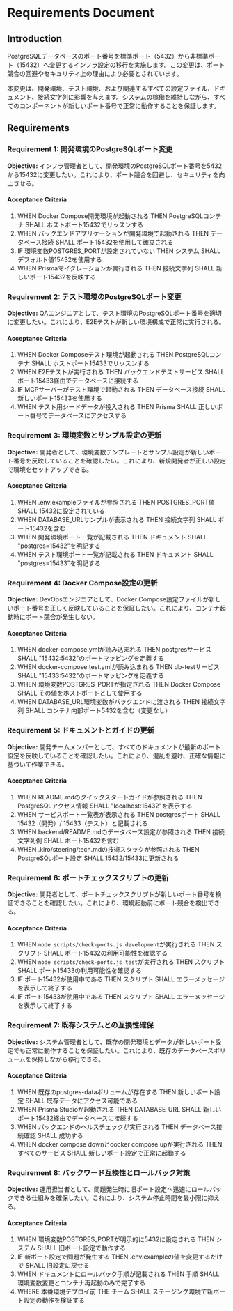 # Requirements Document

## Introduction

PostgreSQLデータベースのポート番号を標準ポート（5432）から非標準ポート（15432）へ変更するインフラ設定の移行を実施します。この変更は、ポート競合の回避やセキュリティ上の理由により必要とされています。

本変更は、開発環境、テスト環境、および関連するすべての設定ファイル、ドキュメント、接続文字列に影響を与えます。システムの稼働を維持しながら、すべてのコンポーネントが新しいポート番号で正常に動作することを保証します。

## Requirements

### Requirement 1: 開発環境のPostgreSQLポート変更
**Objective:** インフラ管理者として、開発環境のPostgreSQLポート番号を5432から15432に変更したい。これにより、ポート競合を回避し、セキュリティを向上させる。

#### Acceptance Criteria

1. WHEN Docker Compose開発環境が起動される THEN PostgreSQLコンテナ SHALL ホストポート15432でリッスンする
2. WHEN バックエンドアプリケーションが開発環境で起動される THEN データベース接続 SHALL ポート15432を使用して確立される
3. IF 環境変数POSTGRES_PORTが設定されていない THEN システム SHALL デフォルト値15432を使用する
4. WHEN Prismaマイグレーションが実行される THEN 接続文字列 SHALL 新しいポート15432を反映する

### Requirement 2: テスト環境のPostgreSQLポート変更
**Objective:** QAエンジニアとして、テスト環境のPostgreSQLポート番号を適切に変更したい。これにより、E2Eテストが新しい環境構成で正常に実行される。

#### Acceptance Criteria

1. WHEN Docker Composeテスト環境が起動される THEN PostgreSQLコンテナ SHALL ホストポート15433でリッスンする
2. WHEN E2Eテストが実行される THEN バックエンドテストサービス SHALL ポート15433経由でデータベースに接続する
3. IF MCPサーバーがテスト環境で起動される THEN データベース接続 SHALL 新しいポート15433を使用する
4. WHEN テスト用シードデータが投入される THEN Prisma SHALL 正しいポート番号でデータベースにアクセスする

### Requirement 3: 環境変数とサンプル設定の更新
**Objective:** 開発者として、環境変数テンプレートとサンプル設定が新しいポート番号を反映していることを確認したい。これにより、新規開発者が正しい設定で環境をセットアップできる。

#### Acceptance Criteria

1. WHEN .env.exampleファイルが参照される THEN POSTGRES_PORT値 SHALL 15432に設定されている
2. WHEN DATABASE_URLサンプルが表示される THEN 接続文字列 SHALL ポート15432を含む
3. WHEN 開発環境ポート一覧が記載される THEN ドキュメント SHALL "postgres=15432"を明記する
4. WHEN テスト環境ポート一覧が記載される THEN ドキュメント SHALL "postgres=15433"を明記する

### Requirement 4: Docker Compose設定の更新
**Objective:** DevOpsエンジニアとして、Docker Compose設定ファイルが新しいポート番号を正しく反映していることを保証したい。これにより、コンテナ起動時にポート競合が発生しない。

#### Acceptance Criteria

1. WHEN docker-compose.ymlが読み込まれる THEN postgresサービス SHALL "15432:5432"のポートマッピングを定義する
2. WHEN docker-compose.test.ymlが読み込まれる THEN db-testサービス SHALL "15433:5432"のポートマッピングを定義する
3. WHEN 環境変数POSTGRES_PORTが指定される THEN Docker Compose SHALL その値をホストポートとして使用する
4. WHEN DATABASE_URL環境変数がバックエンドに渡される THEN 接続文字列 SHALL コンテナ内部ポート5432を含む（変更なし）

### Requirement 5: ドキュメントとガイドの更新
**Objective:** 開発チームメンバーとして、すべてのドキュメントが最新のポート設定を反映していることを確認したい。これにより、混乱を避け、正確な情報に基づいて作業できる。

#### Acceptance Criteria

1. WHEN README.mdのクイックスタートガイドが参照される THEN PostgreSQLアクセス情報 SHALL "localhost:15432"を表示する
2. WHEN サービスポート一覧表が表示される THEN postgresポート SHALL 15432（開発）/ 15433（テスト）と記載される
3. WHEN backend/README.mdのデータベース設定が参照される THEN 接続文字列例 SHALL ポート15432を含む
4. WHEN .kiro/steering/tech.mdの技術スタックが参照される THEN PostgreSQLポート設定 SHALL 15432/15433に更新される

### Requirement 6: ポートチェックスクリプトの更新
**Objective:** 開発者として、ポートチェックスクリプトが新しいポート番号を検証できることを確認したい。これにより、環境起動前にポート競合を検出できる。

#### Acceptance Criteria

1. WHEN `node scripts/check-ports.js development`が実行される THEN スクリプト SHALL ポート15432の利用可能性を確認する
2. WHEN `node scripts/check-ports.js test`が実行される THEN スクリプト SHALL ポート15433の利用可能性を確認する
3. IF ポート15432が使用中である THEN スクリプト SHALL エラーメッセージを表示して終了する
4. IF ポート15433が使用中である THEN スクリプト SHALL エラーメッセージを表示して終了する

### Requirement 7: 既存システムとの互換性確保
**Objective:** システム管理者として、既存の開発環境とデータが新しいポート設定でも正常に動作することを保証したい。これにより、既存のデータベースボリュームを保持しながら移行できる。

#### Acceptance Criteria

1. WHEN 既存のpostgres-dataボリュームが存在する THEN 新しいポート設定 SHALL 既存データにアクセス可能である
2. WHEN Prisma Studioが起動される THEN DATABASE_URL SHALL 新しいポート15432経由でデータベースに接続する
3. WHEN バックエンドのヘルスチェックが実行される THEN データベース接続確認 SHALL 成功する
4. WHEN docker compose downとdocker compose upが実行される THEN すべてのサービス SHALL 新しいポート設定で正常に起動する

### Requirement 8: バックワード互換性とロールバック対策
**Objective:** 運用担当者として、問題発生時に旧ポート設定へ迅速にロールバックできる仕組みを確保したい。これにより、システム停止時間を最小限に抑える。

#### Acceptance Criteria

1. WHEN 環境変数POSTGRES_PORTが明示的に5432に設定される THEN システム SHALL 旧ポート設定で動作する
2. IF 新ポート設定で問題が発生する THEN .env.exampleの値を変更するだけで SHALL 旧設定に戻せる
3. WHEN ドキュメントにロールバック手順が記載される THEN 手順 SHALL 環境変数変更とコンテナ再起動のみで完了する
4. WHERE 本番環境デプロイ前 THE チーム SHALL ステージング環境で新ポート設定の動作を検証する
